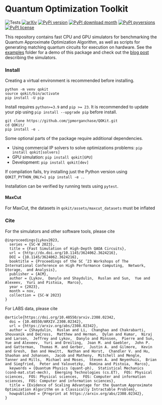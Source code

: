 # Quantum Optimization Toolkit

![Tests](https://github.com/jpmorganchase/QOKit/actions/workflows/qokit-package.yml/badge.svg)
[![arXiv](https://img.shields.io/badge/arXiv-2309.04841-b31b1b.svg?style=plastic)](https://arxiv.org/abs/2309.04841)
[![PyPi version](https://badgen.net/pypi/v/qokit)](https://pypi.org/project/qokit/)
[![PyPI download month](https://img.shields.io/pypi/dm/qokit.svg)](https://pypi.org/project/qokit/)
[![PyPI pyversions](https://img.shields.io/pypi/pyversions/qokit.svg)](https://pypi.org/project/qokit/)
[![PyPI license](https://img.shields.io/pypi/l/qokit.svg)](https://pypi.org/project/qokit/)

This repository contains fast CPU and GPU simulators for benchmarking the Quantum Approximate Optimization Algorithm, as well as scripts for generating matching quantum circuits for execution on hardware. See the [examples](./examples) folder for a demo of this package and check out the [blog post](https://www.jpmorgan.com/technology/technology-blog/quantum-optimization-research) describing the simulators.

### Install

Creating a virtual environment is recommended before installing.
```
python -m venv qokit
source qokit/bin/activate
pip install -U pip
```

Install requires `python>=3.9` and `pip >= 23`. It is recommended to update your pip using `pip install --upgrade pip` before install.

```
git clone https://github.com/jpmorganchase/QOKit.git
cd QOKit/
pip install -e .
```

Some optional parts of the package require additional dependencies. 
- Using commercial IP solvers to solve optimizations problems: `pip install qokit[solvers]`
- GPU simulation: `pip install qokit[GPU]`
- Development: `pip install qokit[dev]`


If compilation fails, try installing just the Python version using `QOKIT_PYTHON_ONLY=1 pip install -e .`.

Installation can be verified by running tests using `pytest`.

#### MaxCut

For MaxCut, the datasets in `qokit/assets/maxcut_datasets` must be inflated

### Cite

For the simulators and other software tools, please cite
```
@inproceedings{Lykov2023,
  series = {SC-W 2023},
  title = {Fast Simulation of High-Depth QAOA Circuits},
  url = {http://dx.doi.org/10.1145/3624062.3624216},
  DOI = {10.1145/3624062.3624216},
  booktitle = {Proceedings of the SC ’23 Workshops of The International Conference on High Performance Computing,  Network,  Storage,  and Analysis},
  publisher = {ACM},
  author = {Lykov,  Danylo and Shaydulin,  Ruslan and Sun,  Yue and Alexeev,  Yuri and Pistoia,  Marco},
  year = {2023},
  month = nov,
  collection = {SC-W 2023}
}
```

For LABS data, please cite
```
@article{https://doi.org/10.48550/arxiv.2308.02342,
  doi = {10.48550/ARXIV.2308.02342},
  url = {https://arxiv.org/abs/2308.02342},
  author = {Shaydulin,  Ruslan and Li,  Changhao and Chakrabarti,  Shouvanik and DeCross,  Matthew and Herman,  Dylan and Kumar,  Niraj and Larson,  Jeffrey and Lykov,  Danylo and Minssen,  Pierre and Sun,  Yue and Alexeev,  Yuri and Dreiling,  Joan M. and Gaebler,  John P. and Gatterman,  Thomas M. and Gerber,  Justin A. and Gilmore,  Kevin and Gresh,  Dan and Hewitt,  Nathan and Horst,  Chandler V. and Hu,  Shaohan and Johansen,  Jacob and Matheny,  Mitchell and Mengle,  Tanner and Mills,  Michael and Moses,  Steven A. and Neyenhuis,  Brian and Siegfried,  Peter and Yalovetzky,  Romina and Pistoia,  Marco},
  keywords = {Quantum Physics (quant-ph),  Statistical Mechanics (cond-mat.stat-mech),  Emerging Technologies (cs.ET),  FOS: Physical sciences,  FOS: Physical sciences,  FOS: Computer and information sciences,  FOS: Computer and information sciences},
  title = {Evidence of Scaling Advantage for the Quantum Approximate Optimization Algorithm on a Classically Intractable Problem},
  howpublished = {Preprint at https://arxiv.org/abs/2308.02342},
}
```
